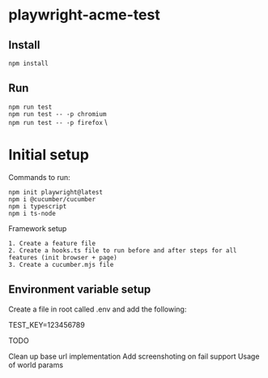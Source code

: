 # playwright-acme-test

## Install

`npm install`

## Run

`npm run test` \
`npm run test -- -p chromium` \
`npm run test -- -p firefox` \

# Initial setup

Commands to run:

    npm init playwright@latest
    npm i @cucumber/cucumber
    npm i typescript
    npm i ts-node

Framework setup
    
    1. Create a feature file 
    2. Create a hooks.ts file to run before and after steps for all features (init browser + page)
    3. Create a cucumber.mjs file

## Environment variable setup

Create a file in root called .env and add the following:

TEST_KEY=123456789

TODO

Clean up base url implementation
Add screenshoting on fail support
Usage of world params 

